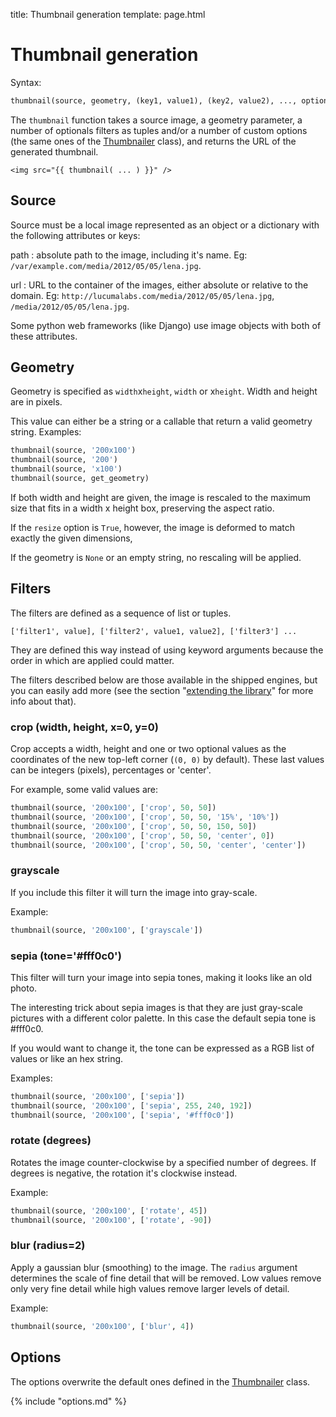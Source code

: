title: Thumbnail generation
template: page.html


# Thumbnail generation

Syntax:

```python
thumbnail(source, geometry, (key1, value1), (key2, value2), ..., options)
```

The `thumbnail` function takes a source image, a geometry parameter, a number of optionals filters as tuples and/or a number of custom options (the same ones of the [Thumbnailer][thumbnailer] class), and returns the URL of the generated thumbnail.

```jinja
<img src="{{ thumbnail( ... ) }}" />
```


## Source

Source must be a local image represented as an object or a dictionary with the following attributes or keys:

path
:   absolute path to the image, including it's name.
    Eg: `/var/example.com/media/2012/05/05/lena.jpg`.

url
:   URL to the container of the images, either absolute or relative to the domain.
    Eg: `http://lucumalabs.com/media/2012/05/05/lena.jpg`, `/media/2012/05/05/lena.jpg`.

<div class=note markdown=1>
Some python web frameworks (like Django) use image objects with both of these attributes.
</div>


## Geometry

Geometry is specified as `width`x`height`, `width` or x`height`.
Width and height are in pixels. 

This value can either be a string or a callable that return a valid geometry string. Examples:

```python
thumbnail(source, '200x100')
thumbnail(source, '200')
thumbnail(source, 'x100')
thumbnail(source, get_geometry)
```

If both width and height are given, the image is rescaled to the maximum size that fits in a width x height box, preserving the aspect ratio. 

If the `resize` option is `True`, however, the image is deformed to match exactly the given dimensions,

If the geometry is `None` or an empty string, no rescaling will be applied.


## Filters

The filters are defined as a sequence of list or tuples.

    ['filter1', value], ['filter2', value1, value2], ['filter3'] ...

They are defined this way instead of using keyword arguments because the order in which are applied could matter.

The filters described below are those available in the shipped engines, but you can easily add more (see the section "[extending the library](extending.md#filters)" for more info about that).


### crop (width, height, x=0, y=0)

Crop accepts a width, height and one or two optional values as the coordinates of the new top-left corner (`(0, 0)` by default). These last values can be integers (pixels), percentages or 'center'.

For example, some valid values are:

```python
thumbnail(source, '200x100', ['crop', 50, 50])
thumbnail(source, '200x100', ['crop', 50, 50, '15%', '10%'])
thumbnail(source, '200x100', ['crop', 50, 50, 150, 50])
thumbnail(source, '200x100', ['crop', 50, 50, 'center', 0])
thumbnail(source, '200x100', ['crop', 50, 50, 'center', 'center'])
```

### grayscale

If you include this filter it will turn the image into gray-scale.

Example:

```python
thumbnail(source, '200x100', ['grayscale'])
```

### sepia (tone='#fff0c0')

This filter will turn your image into sepia tones, making it looks like an old photo.

The interesting trick about sepia images is that they are just gray-scale pictures with a different color palette. In this case the default sepia tone is #fff0c0.

If you would want to change it, the tone can be expressed as a RGB list of values or like an hex string.

Examples:

```python
thumbnail(source, '200x100', ['sepia'])
thumbnail(source, '200x100', ['sepia', 255, 240, 192])
thumbnail(source, '200x100', ['sepia', '#fff0c0'])
```

### rotate (degrees)

Rotates the image counter-clockwise by a specified number of degrees. If degrees is negative, the rotation it's clockwise instead.

Example:

```python
thumbnail(source, '200x100', ['rotate', 45])
thumbnail(source, '200x100', ['rotate', -90])
```

### blur (radius=2)

Apply a gaussian blur (smoothing) to the image. The `radius` argument determines the scale of fine detail that will be removed. Low values remove only very fine detail while high values remove larger levels of detail.

Example:

```python
thumbnail(source, '200x100', ['blur', 4])
```


## Options

The options overwrite the default ones defined in the [Thumbnailer][thumbnailer] class.

{% include "options.md" %}


[thumbnailer]: thumbnailer.md


